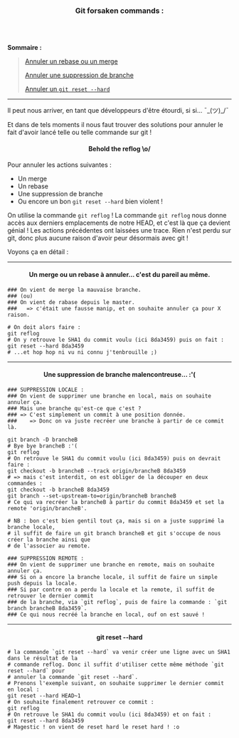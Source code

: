 <h3 align="center">
  Git forsaken commands :
</h3>

</br>
</br>

**Sommaire :**

> [Annuler un rebase ou un merge](#--un-merge-ou-un-rebase-à-annuler-cest-du-pareil-au-même)
>
> [Annuler une suppression de branche](#--une-suppression-de-branche-malencontreuse-)
>
> [Annuler un `git reset --hard`](#--git-reset---hard)

___

Il peut nous arriver, en tant que développeurs d'être étourdi, si si... ¯\_(ツ)_/¯

Et dans de tels moments il nous faut trouver des solutions pour annuler 
le fait d'avoir lancé telle ou telle commande sur git !

<h4 align="center">
   Behold the reflog \o/
</h4>

Pour annuler les actions suivantes :
- Un merge
- Un rebase
- Une suppression de branche
- Ou encore un bon `git reset --hard` bien violent !

On utilise la commande `git reflog` !
La commande `git reflog` nous donne accès aux derniers emplacements de notre HEAD, 
et c'est là que ça devient génial ! Les actions précédentes ont laissées une trace.
Rien n'est perdu sur git, donc plus aucune raison d'avoir peur désormais avec git !

Voyons ça en détail :

___

<h4 align="center">
  Un merge ou un rebase à annuler... c'est du pareil au même.
</h4>

```shell
### On vient de merge la mauvaise branche. 
### (ou) 
### On vient de rabase depuis le master. 
###   => c'était une fausse manip, et on souhaite annuler ça pour X raison.

# On doit alors faire :
git reflog
# On y retrouve le SHA1 du commit voulu (ici 8da3459) puis on fait :
git reset --hard 8da3459
# ...et hop hop ni vu ni connu j'tenbrouille ;)
```

___

<h4 align="center">
  Une suppression de branche malencontreuse... :'(
</h4>

```shell
### SUPPRESSION LOCALE :
### On vient de supprimer une branche en local, mais on souhaite annuler ça. 
### Mais une branche qu'est-ce que c'est ? 
### => C'est simplement un commit à une position donnée. 
###    => Donc on va juste recréer une branche à partir de ce commit là.

git branch -D brancheB
# Bye bye brancheB :'(
git reflog
# On retrouve le SHA1 du commit voulu (ici 8da3459) puis on devrait faire :
git checkout -b brancheB --track origin/brancheB 8da3459
# => mais c'est interdit, on est obliger de la découper en deux commandes :
git checkout -b brancheB 8da3459
git branch --set-upstream-to=origin/brancheB brancheB
# Ce qui va recréer la brancheB à partir du commit 8da3459 et set la remote 'origin/brancheB'.

# NB : bon c'est bien gentil tout ça, mais si on a juste supprimé la branche locale,
# il suffit de faire un git branch brancheB et git s'occupe de nous créer la branche ainsi que 
# de l'associer au remote.

### SUPPRESSION REMOTE :
### On vient de supprimer une branche en remote, mais on souhaite annuler ça.
### Si on a encore la branche locale, il suffit de faire un simple push depuis la locale.
### Si par contre on a perdu la locale et la remote, il suffit de retrouver le dernier commit 
### de la branche, via `git reflog`, puis de faire la commande : `git branch brancheB 8da3459`.
### Ce qui nous recréé la branche en local, ouf on est sauvé !
```

___

<h4 align="center">
  git reset --hard
</h4>

```shell
# la commande `git reset --hard` va venir créer une ligne avec un SHA1 dans le résultat de la 
# commande reflog. Donc il suffit d'utiliser cette même méthode `git reset --hard` pour 
# annuler la commande `git reset --hard`. 
# Prenons l'exemple suivant, on souhaite supprimer le dernier commit en local :
git reset --hard HEAD~1
# On souhaite finalement retrouver ce commit :
git reflog
# On retrouve le SHA1 du commit voulu (ici 8da3459) et on fait :
git reset --hard 8da3459
# Magestic ! on vient de reset hard le reset hard ! :o 
```
